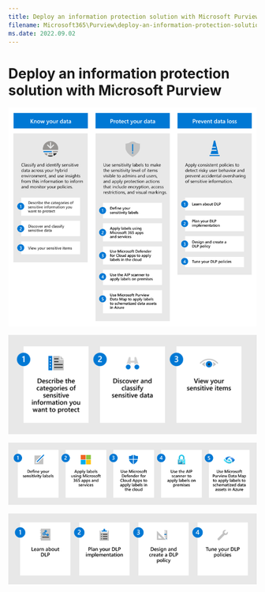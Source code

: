 ```yaml
---
title: Deploy an information protection solution with Microsoft Purview
filename: Microsoft365\Purview\deploy-an-information-protection-solution.md
ms.date: 2022.09.02
---
```


# Deploy an information protection solution with Microsoft Purview



![mip-solution-overview-extended](https://github.com/kj-park/tech/blob/main/Microsoft365/media/Purview/mip-solution-overview-extended.png?raw=true)

![knowyourdata-mipsolution](https://github.com/kj-park/tech/blob/main/Microsoft365/media/Purview/knowyourdata-mipsolution.png?raw=true)

![protect-mipsolution](https://github.com/kj-park/tech/blob/main/Microsoft365/media/Purview/protect-mipsolution.png?raw=true)

![dlp-mipsolutio](https://github.com/kj-park/tech/blob/main/Microsoft365/media/Purview/dlp-mipsolution.png?raw=true)

